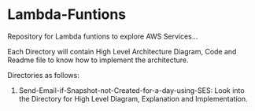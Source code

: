 # Lambda-Funtions
Repository for Lambda funtions to explore AWS Services...

Each Directory will contain High Level Architecture Diagram, Code and Readme file to know how to implement the architecture.

Directories as follows:

1. Send-Email-if-Snapshot-not-Created-for-a-day-using-SES:
		Look into the Directory for High Level Diagram, Explanation and Implementation.
